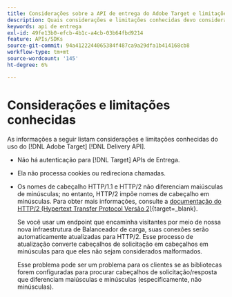 ```yaml
---
title: Considerações sobre a API de entrega do Adobe Target e limitações conhecidas
description: Quais considerações e limitações conhecidas devo considerar ao usar o [!UICONTROL Adobe Target Delivery API]?
keywords: api de entrega
exl-id: 49fe13b0-efcb-4b1c-a4cb-03b64fbd9214
feature: APIs/SDKs
source-git-commit: 94a4122244065384f487ca9a29dfa1b414168cb8
workflow-type: tm+mt
source-wordcount: '145'
ht-degree: 6%

---
```


# Considerações e limitações conhecidas

As informações a seguir listam considerações e limitações conhecidas do uso do [!DNL Adobe Target] [!DNL Delivery API].

* Não há autenticação para [!DNL Target] APIs de Entrega.
* Ela não processa cookies ou redireciona chamadas.
* Os nomes de cabeçalho HTTP/1.1 e HTTP/2 não diferenciam maiúsculas de minúsculas; no entanto, HTTP/2 impõe nomes de cabeçalho em minúsculas. Para obter mais informações, consulte a [documentação do HTTP/2 (Hypertext Transfer Protocol Versão 2)](https://www.rfc-editor.org/rfc/rfc7540#section-8.1.2){target=_blank}.

  Se você usar um endpoint que encaminha visitantes por meio de nossa nova infraestrutura de Balanceador de carga, suas conexões serão automaticamente atualizadas para HTTP/2. Esse processo de atualização converte cabeçalhos de solicitação em cabeçalhos em minúsculas para que eles não sejam considerados malformados.

  Esse problema pode ser um problema para os clientes se as bibliotecas forem configuradas para procurar cabeçalhos de solicitação/resposta que diferenciam maiúsculas e minúsculas (especificamente, não minúsculas).
